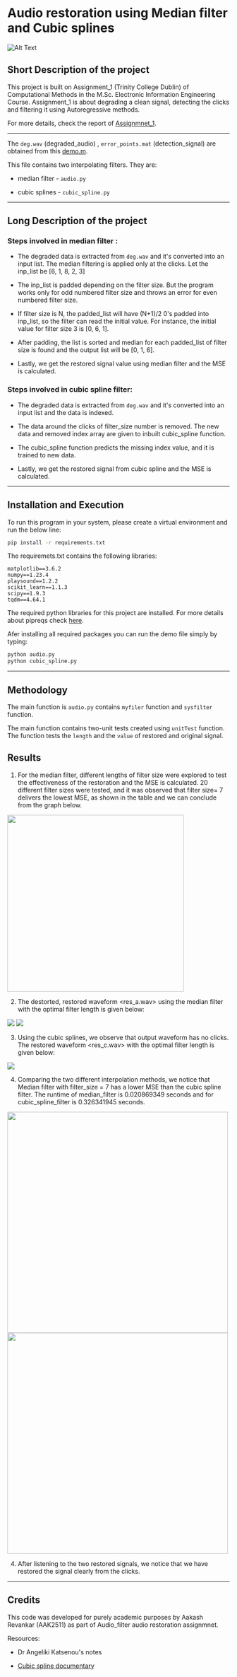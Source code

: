 # Audio restoration using Median filter and Cubic splines 

![Alt Text](https://media.tenor.com/Ygc9gvPedwwAAAAC/voice-sound.gif)
 

## Short Description of the project 

This project is built on Assignment_1 (Trinity College Dublin) of Computational Methods in the M.Sc. Electronic Information Engineering Course. Assignment_1 is about degrading a clean signal, detecting the clicks and filtering it using Autoregressive methods. 

 
 

For more details, check the report of [Assignmnet_1](https://github.com/AakashRevankar/Auto_regressive_filter/blob/main/55C22_Assignment1.pdf). 

 
 

--- 

The ```deg.wav``` (degraded_audio) , ```error_points.mat``` (detection_signal) are obtained from this [demo.m](https://github.com/AakashRevankar/Auto_regressive_filter/blob/main/demo.mp). 

 
 

This file contains two interpolating filters. They are: 

 
 

- median filter - ```audio.py``` 

- cubic splines - ```cubic_spline.py``` 

 
 

--- 

## Long Description of the project  

 
 

### Steps involved in median filter : 

- The degraded data is extracted from ```deg.wav``` and it's converted into an input list. The median filtering is applied only at the clicks. Let the inp_list be [6, 1, 8, 2, 3] 

- The inp_list is padded depending on the filter size. But the program works only for odd numbered filter size and throws an error for even numbered filter size.  

- If filter size is N, the padded_list will have (N+1)/2 0's padded into inp_list, so the filter can read the initial value. For instance, the initial value for filter size 3 is [0, 6, 1]. 

- After padding, the list is sorted and median for each padded_list of filter size is found and the output list will be [0, 1, 6]. 

- Lastly, we get the restored signal value using median filter and the MSE is calculated. 

 
 

### Steps involved in cubic spline filter: 

- The degraded data is extracted from ```deg.wav``` and it's converted into an input list and the data is indexed. 

- The data around the clicks of filter_size number is removed. The new data and removed index array are given to inbuilt cubic_spline function. 

- The cubic_spline function predicts the missing index value, and it is trained to new data. 

- Lastly, we get the restored signal from cubic spline and the MSE is calculated. 

 
 
 
 
 

--- 

## Installation and Execution 

To run this program in your system, please create a virtual environment and run the below line: 

 
 

```sh                                  
pip install -r requirements.txt 
``` 

The requiremets.txt contains the following libraries: 

 
 

``` 
matplotlib==3.6.2 
numpy==1.23.4 
playsound==1.2.2 
scikit_learn==1.1.3 
scipy==1.9.3 
tqdm==4.64.1 
``` 

The required python libraries for this project are installed. For more details about pipreqs check [here](https://note.nkmk.me/en/python-pip-install-requirements/). 

 
 
 

Afer installing all required packages you can run the demo file simply by typing: 

```sh 
python audio.py 
python cubic_spline.py 
``` 

--- 

 
 

## Methodology  

The main function is `audio.py` contains `myfiler` function and ``sysfilter`` function. 

The main function contains two-unit tests created using `unitTest` function. The function tests the ``length`` and the ``value`` of restored and original signal. 

## Results 

1. For the median filter, different lengths of filter size were explored to test the effectiveness of the restoration and the MSE is calculated. 20 different filter sizes were tested, and it was observed that filter size= 7 delivers the lowest MSE, as shown in the table and we can conclude from the graph below. 
<img src= "4_Filter_vs_MSE.png" width="400"> 

2. The destorted, restored waveform <res_a.wav> using the median filter with the optimal filter length is given below: 
<img src="1_Degraded_signal.png"> 
<img src="2_Median_filtered_signal.png"> 

 
 

3. Using the cubic splines, we observe that output waveform has no clicks. 
The restored waveform <res_c.wav> with the optimal filter length is given below:
<img src="3_cubic_spline_filtered_signal.png"> 

 
 

4. Comparing the two different interpolation methods, we notice that Median filter with filter_size = 7 has a lower MSE than the cubic spline filter. The runtime of median_filter is 0.020869349 seconds and for cubic_spline_filter is 0.326341945 seconds. 
<img src="4_time_median.png" width="500"> 
<img src="5_mse.png" width="500"> 
 
 

4. After listening to the two restored signals, we notice that we have restored the signal clearly from the clicks. 

--- 

## Credits 

This code was developed for purely academic purposes by Aakash Revankar (AAK2511) as part of Audio_filter audio restoration assignmnet. 


Resources: 

- Dr Angeliki Katsenou's notes 

- [Cubic spline documentary](https://docs.scipy.org/doc/scipy/reference/generated/scipy.interpolate.CubicSpline.html) 

 